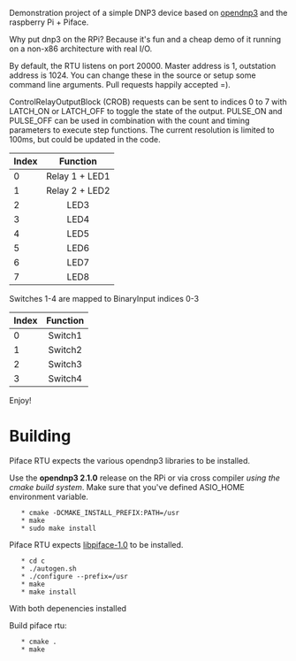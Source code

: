 Demonstration project of a simple DNP3 device based on [opendnp3](https://www.automatak.com/opendnp3) and the raspberry Pi + Piface.

Why put dnp3 on the RPi? Because it's fun and a cheap demo of it running on a non-x86 architecture with real I/O.

By default, the RTU listens on port 20000. Master address is 1, outstation address is 1024. You can change these in the source
or setup some command line arguments. Pull requests happily accepted =).

ControlRelayOutputBlock (CROB) requests can be sent to indices 0 to 7 with LATCH_ON or LATCH_OFF to toggle the state of the output. PULSE_ON and PULSE_OFF can be used in combination with the count and timing parameters to execute step functions. The current resolution is limited to 100ms, but could be updated in the code. 

| Index         | Function        |
| ------------- |:---------------:|
| 0             | Relay 1 + LED1  |
| 1             | Relay 2 + LED2  |
| 2             | LED3            |
| 3             | LED4            |
| 4             | LED5            |
| 5             | LED6            |
| 6             | LED7            |
| 7             | LED8            |


Switches 1-4 are mapped to BinaryInput indices 0-3

| Index         | Function        |
| ------------- |:---------------:|
| 0             | Switch1         |
| 1             | Switch2         |
| 2             | Switch3         |
| 3             | Switch4         |


Enjoy!

Building
==========================

Piface RTU expects the various opendnp3 libraries to be installed.

Use the **opendnp3 2.1.0** release on the RPi or via cross compiler *using the cmake build system*. Make sure that you've defined ASIO_HOME environment variable.

```
   * cmake -DCMAKE_INSTALL_PREFIX:PATH=/usr
   * make
   * sudo make install
```

Piface RTU expects [libpiface-1.0](https://github.com/thomasmacpherson/piface) to be installed.

```
   * cd c
   * ./autogen.sh
   * ./configure --prefix=/usr
   * make
   * make install
```

With both depenencies installed 

Build piface rtu:
```
   * cmake .
   * make
```
